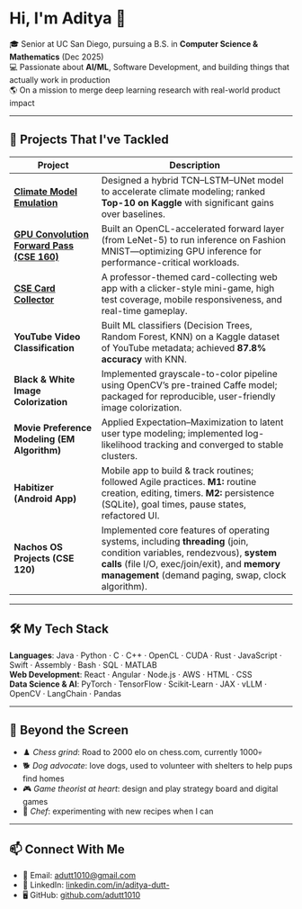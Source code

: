 # Hi, I'm Aditya 👋

🎓 Senior at UC San Diego, pursuing a B.S. in **Computer Science & Mathematics** (Dec 2025)  
💻 Passionate about **AI/ML**, Software Development, and building things that actually work in production  
🌎 On a mission to merge deep learning research with real-world product impact

---

## 🚀 Projects That I've Tackled

| Project | Description |
|---------|-------------|
| **[Climate Model Emulation](https://drive.google.com/file/d/1-IUepVye-bAXqH59E0wrKC0rqCS_5oHR/view?usp=sharing)** | Designed a hybrid TCN–LSTM–UNet model to accelerate climate modeling; ranked **Top-10 on Kaggle** with significant gains over baselines. |
| **[GPU Convolution Forward Pass (CSE 160)](https://docs-cse160.readthedocs.io/en/latest/PA6.html)** | Built an OpenCL-accelerated forward layer (from LeNet-5) to run inference on Fashion MNIST—optimizing GPU inference for performance-critical workloads. |
| **[CSE Card Collector](https://github.com/cse110-sp25-group30/cse110-sp25-group30)** | A professor-themed card-collecting web app with a clicker-style mini-game, high test coverage, mobile responsiveness, and real-time gameplay. |
| **YouTube Video Classification** | Built ML classifiers (Decision Trees, Random Forest, KNN) on a Kaggle dataset of YouTube metadata; achieved **87.8% accuracy** with KNN. |
| **Black & White Image Colorization** | Implemented grayscale-to-color pipeline using OpenCV’s pre-trained Caffe model; packaged for reproducible, user-friendly image colorization. |
| **Movie Preference Modeling (EM Algorithm)** | Applied Expectation–Maximization to latent user type modeling; implemented log-likelihood tracking and converged to stable clusters. |
| **Habitizer (Android App)** | Mobile app to build & track routines; followed Agile practices. **M1:** routine creation, editing, timers. **M2:** persistence (SQLite), goal times, pause states, refactored UI. |
| **Nachos OS Projects (CSE 120)** | Implemented core features of operating systems, including **threading** (join, condition variables, rendezvous), **system calls** (file I/O, exec/join/exit), and **memory management** (demand paging, swap, clock algorithm). |

---

## 🛠️ My Tech Stack

**Languages**: Java · Python · C · C++ · OpenCL · CUDA · Rust · JavaScript · Swift · Assembly · Bash · SQL · MATLAB  
**Web Development**: React · Angular · Node.js · AWS · HTML · CSS  
**Data Science & AI**: PyTorch · TensorFlow · Scikit-Learn · JAX · vLLM · OpenCV · LangChain · Pandas  

---

## 🌟 Beyond the Screen

-  ♟️ *Chess grind*: Road to 2000 elo on chess.com, currently 1000💀  
-  🐕 *Dog advocate*: love dogs, used to volunteer with shelters to help pups find homes  
-  🎮 *Game theorist at heart*: design and play strategy board and digital games  
-  🍜 *Chef*: experimenting with new recipes when I can  

---

## 📫 Connect With Me

-  📧 Email: [adutt1010@gmail.com](mailto:adutt1010@gmail.com)  
-  💼 LinkedIn: [linkedin.com/in/aditya-dutt-](https://www.linkedin.com/in/aditya-dutt-)  
-  🖥️ GitHub: [github.com/adutt1010](https://github.com/adutt1010)  

